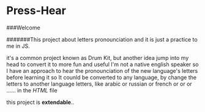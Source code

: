 # Press-Hear

###Welcome

#######This project about letters pronounciation and it is just a practice to me in JS.

it's a common project known as Drum Kit, but another idea jump into my head to convert it to more fun and useful
I'm not a native english speaker so I have an approach to hear the pronounciation of the new language's letters
before learning it so It counld be converted to any language, by change the letters to another language letters,
like arabic or russian or french or or or ...... in the *HTML* file

this project is **extendable**..
